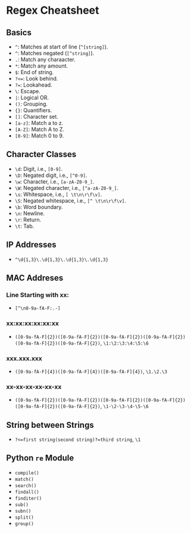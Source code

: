 # Regex Cheatsheet

## Basics
* `^`: Matches at start of line (`^[string]`).
* `^`: Matches negated (`[^string]`).
* `.`: Match any charaacter.
* `*`: Match any amount.
* `$`: End of string.
* `?<=`: Look behind.
* `?=`: Lookahead.
* `\`: Escape.
* `|`: Logical OR.
* `()`: Grouping.
* `{}`: Quantifiers.
* `[]`: Character set.
* `[a-z]`: Match a to z.
* `[A-Z]`: Match A to Z.
* `[0-9]`: Match 0 to 9.

## Character Classes
* `\d`: Digit, i.e., `[0-9]`.
* `\D`: Negated digit, i.e., `[^0-9]`.
* `\w`: Character, i.e., `[a-zA-Z0-9_]`.
* `\W`: Negated character, i.e., `[^a-zA-Z0-9_]`.
* `\s`: Whitespace, i.e., `[ \t\n\r\f\v]`.
* `\S`: Negated whitespace, i.e., `[^ \t\n\r\f\v]`.
* `\b`: Word boundary.
* `\n`: Newline.
* `\r`: Return.
* `\t`: Tab.

## IP Addresses
* `^\d{1,3}\.\d{1,3}\.\d{1,3}\.\d{1,3}`

## MAC Addreses
### Line Starting with xx:
* `[^\n0-9a-fA-F:.-]`

### xx:xx:xx:xx:xx:xx
* `([0-9a-fA-F]{2})([0-9a-fA-F]{2})([0-9a-fA-F]{2})([0-9a-fA-F]{2})([0-9a-fA-F]{2})([0-9a-fA-F]{2})`, `\1:\2:\3:\4:\5:\6`

### xxx.xxx.xxx
* `([0-9a-fA-F]{4})([0-9a-fA-F]{4})([0-9a-fA-F]{4})`, `\1.\2.\3`

### xx-xx-xx-xx-xx-xx
* `([0-9a-fA-F]{2})([0-9a-fA-F]{2})([0-9a-fA-F]{2})([0-9a-fA-F]{2})([0-9a-fA-F]{2})([0-9a-fA-F]{2})`, `\1-\2-\3-\4-\5-\6`

## String between Strings
* `?<=first string(second string)?=third string`, `\1`

## Python `re` Module
* `compile()`
* `match()`
* `search()`
* `findall()`
* `finditer()`
* `sub()`
* `subn()`
* `split()`
* `group()`
